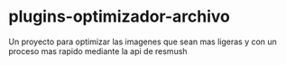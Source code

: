 # plugins-optimizador-archivo
Un proyecto para optimizar las imagenes que sean mas ligeras y con un proceso mas rapido mediante la api de resmush
